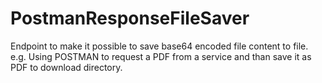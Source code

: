 # PostmanResponseFileSaver

Endpoint to make it possible to save base64 encoded file content to file. 
e.g. Using POSTMAN to request a PDF from a service and than save it as PDF to download directory. 

